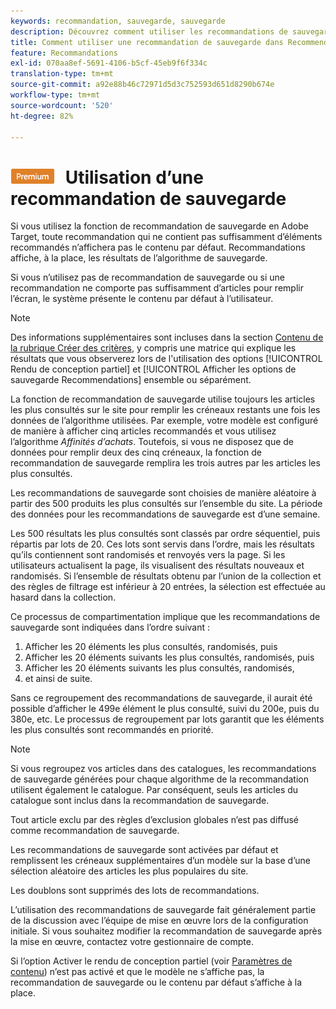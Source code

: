 ```yaml
---
keywords: recommandation, sauvegarde, sauvegarde
description: Découvrez comment utiliser les recommandations de sauvegarde dans Adobe [!DNL Target] Recommendations. Les recommandations qui ne comportent pas suffisamment d’éléments recommandés affichent les résultats de l’algorithme de sauvegarde.
title: Comment utiliser une recommandation de sauvegarde dans Recommendations ?
feature: Recommandations
exl-id: 070aa8ef-5691-4106-b5cf-45eb9f6f334c
translation-type: tm+mt
source-git-commit: a92e88b46c72971d5d3c752593d651d8290b674e
workflow-type: tm+mt
source-wordcount: '520'
ht-degree: 82%

---
```


# ![PREMIUM](/help/assets/premium.png) Utilisation d’une recommandation de sauvegarde

Si vous utilisez la fonction de recommandation de sauvegarde en Adobe Target, toute recommandation qui ne contient pas suffisamment d’éléments recommandés n’affichera pas le contenu par défaut. Recommandations affiche, à la place, les résultats de l’algorithme de sauvegarde.

Si vous n’utilisez pas de recommandation de sauvegarde ou si une recommandation ne comporte pas suffisamment d’articles pour remplir l’écran, le système présente le contenu par défaut à l’utilisateur.

>[!NOTE]
>
>Des informations supplémentaires sont incluses dans la section [Contenu de la rubrique Créer des critères](/help/c-recommendations/c-algorithms/create-new-algorithm.md#content), y compris une matrice qui explique les résultats que vous observerez lors de l&#39;utilisation des options [!UICONTROL Rendu de conception partiel] et [!UICONTROL Afficher les options de sauvegarde Recommendations] ensemble ou séparément.

La fonction de recommandation de sauvegarde utilise toujours les articles les plus consultés sur le site pour remplir les créneaux restants une fois les données de l’algorithme utilisées. Par exemple, votre modèle est configuré de manière à afficher cinq articles recommandés et vous utilisez l’algorithme *Affinités d’achats*. Toutefois, si vous ne disposez que de données pour remplir deux des cinq créneaux, la fonction de recommandation de sauvegarde remplira les trois autres par les articles les plus consultés.

Les recommandations de sauvegarde sont choisies de manière aléatoire à partir des 500 produits les plus consultés sur l’ensemble du site. La période des données pour les recommandations de sauvegarde est d’une semaine.

Les 500 résultats les plus consultés sont classés par ordre séquentiel, puis répartis par lots de 20. Ces lots sont servis dans l’ordre, mais les résultats qu’ils contiennent sont randomisés et renvoyés vers la page. Si les utilisateurs actualisent la page, ils visualisent des résultats nouveaux et randomisés. Si l’ensemble de résultats obtenu par l’union de la collection et des règles de filtrage est inférieur à 20 entrées, la sélection est effectuée au hasard dans la collection.

Ce processus de compartimentation implique que les recommandations de sauvegarde sont indiquées dans l’ordre suivant :

1. Afficher les 20 éléments les plus consultés, randomisés, puis
1. Afficher les 20 éléments suivants les plus consultés, randomisés, puis
1. Afficher les 20 éléments suivants les plus consultés, randomisés,
1. et ainsi de suite.

Sans ce regroupement des recommandations de sauvegarde, il aurait été possible d’afficher le 499e élément le plus consulté, suivi du 200e, puis du 380e, etc. Le processus de regroupement par lots garantit que les éléments les plus consultés sont recommandés en priorité.

>[!NOTE]
>
>Si vous regroupez vos articles dans des catalogues, les recommandations de sauvegarde générées pour chaque algorithme de la recommandation utilisent également le catalogue. Par conséquent, seuls les articles du catalogue sont inclus dans la recommandation de sauvegarde.

Tout article exclu par des règles d’exclusion globales n’est pas diffusé comme recommandation de sauvegarde.

Les recommandations de sauvegarde sont activées par défaut et remplissent les créneaux supplémentaires d’un modèle sur la base d’une sélection aléatoire des articles les plus populaires du site.

Les doublons sont supprimés des lots de recommandations.

L’utilisation des recommandations de sauvegarde fait généralement partie de la discussion avec l’équipe de mise en œuvre lors de la configuration initiale. Si vous souhaitez modifier la recommandation de sauvegarde après la mise en œuvre, contactez votre gestionnaire de compte.

Si l’option Activer le rendu de conception partiel (voir [Paramètres de contenu](/help/c-recommendations/c-algorithms/create-new-algorithm.md#content)) n’est pas activé et que le modèle ne s’affiche pas, la recommandation de sauvegarde ou le contenu par défaut s’affiche à la place.
